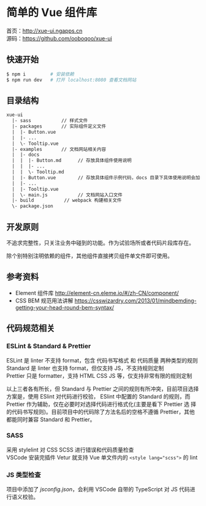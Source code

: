 # 简单的 Vue 组件库

首页：http://xue-ui.ngapps.cn  
源码：https://github.com/ooboqoo/xue-ui

## 快速开始

```bash
$ npm i         # 安装依赖
$ npm run dev   # 打开 localhost:8080 查看文档网站
```

## 目录结构

```txt
xue-ui
  |- sass           // 样式文件
  |- packages       // 实际组件定义文件
  |  |- Button.vue
  |  |- ...
  |  \- Tooltip.vue
  |- examples       // 文档网站相关内容
  |  |- docs
  |  |  |- Button.md      // 存放具体组件使用说明
  |  |  |- ...
  |  |  \- Tooltip.md
  |  |- Button.vue        // 存放具体组件示例代码，docs 目录下具体使用说明会加载到这里
  |  |- ...
  |  |- Tooltip.vue
  |  \- main.js           // 文档网站入口文件
  |- build           // webpack 构建相关文件
  \- package.json
```

## 开发原则

不追求完整性，只关注业务中碰到的功能。作为试验场所或者代码片段库存在。

除个别特别注明依赖的组件，其他组件直接拷贝组件单文件即可使用。


## 参考资料

* Element 组件库  http://element-cn.eleme.io/#/zh-CN/component/
* CSS BEM 规范用法讲解  https://csswizardry.com/2013/01/mindbemding-getting-your-head-round-bem-syntax/


## 代码规范相关

### ESLint & Standard & Prettier

ESLint 是 linter 不支持 format，包含 代码书写格式 和 代码质量 两种类型的规则  
Standard 是 linter 也支持 format，但仅支持 JS，不支持规则定制  
Prettier 只是 formatter，支持 HTML CSS JS 等，仅支持非常有限的规则定制

以上三者各有所长，但 Standard 与 Prettier 之间的规则有所冲突，目前项目选择方案是，使用 ESlint 对代码进行校验，
ESlint 中配置的 Standard 的规则，而 Prettier 作为辅助，仅在必要时对选择代码进行格式化(主要是看下 Prettier 选
择的代码书写规则)。目前项目中的代码除了方法名后的空格不遵循 Prettier，其他都能同时兼容 Standard 和 Prettier。

### SASS

采用 stylelint 对 CSS SCSS 进行错误和代码质量检查  
VSCode 安装完插件 Vetur 就支持 Vue 单文件内的 `<style lang="scss">` 的 lint  

### JS 类型检查

项目中添加了 _jsconfig.json_，会利用 VSCode 自带的 TypeScript 对 JS 代码进行语义校验。
